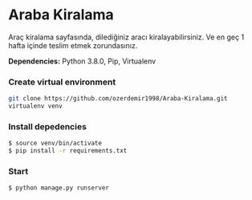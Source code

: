 # Araba Kiralama

Araç kiralama sayfasında, dilediğiniz aracı kiralayabilirsiniz. Ve en geç 1 hafta içinde teslim etmek zorundasınız.

**Dependencies:** Python 3.8.0, Pip, Virtualenv

### Create virtual environment 

```sh
git clone https://github.com/ozerdemir1998/Araba-Kiralama.git
virtualenv venv
```

### Install depedencies

```sh
$ source venv/bin/activate
$ pip install -r requirements.txt
```

### Start

```sh
$ python manage.py runserver
```